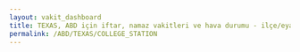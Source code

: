 ```yaml
---
layout: vakit_dashboard
title: TEXAS, ABD için iftar, namaz vakitleri ve hava durumu - ilçe/eyalet seç
permalink: /ABD/TEXAS/COLLEGE_STATION
---
```


<script type="text/javascript">
  var GLOBAL_COUNTRY = 'ABD';
  var GLOBAL_CITY = 'TEXAS';
  var GLOBAL_STATE = 'COLLEGE_STATION';
  var lat = 72;
  var lon = 21;
</script>
